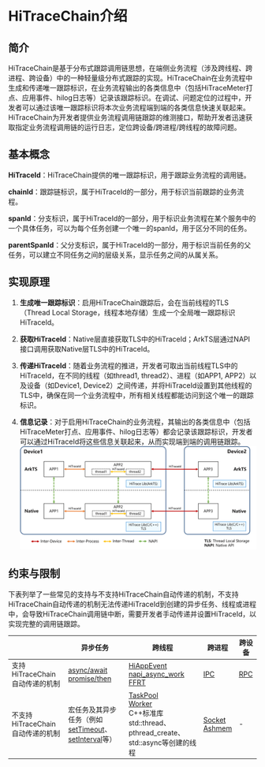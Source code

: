 # HiTraceChain介绍


## 简介

HiTraceChain是基于分布式跟踪调用链思想，在端侧业务流程（涉及跨线程、跨进程、跨设备）中的一种轻量级分布式跟踪的实现。HiTraceChain在业务流程中生成和传递唯一跟踪标识，在业务流程输出的各类信息中（包括HiTraceMeter打点、应用事件、hilog日志等）记录该跟踪标识。在调试、问题定位的过程中，开发者可以通过该唯一跟踪标识将本次业务流程端到端的各类信息快速关联起来。HiTraceChain为开发者提供业务流程调用链跟踪的维测接口，帮助开发者迅速获取指定业务流程调用链的运行日志，定位跨设备/跨进程/跨线程的故障问题。


## 基本概念

**HiTraceId**：HiTraceChain提供的唯一跟踪标识，用于跟踪业务流程的调用链。

**chainId**：跟踪链标识，属于HiTraceId的一部分，用于标识当前跟踪的业务流程。

**spanId**：分支标识，属于HiTraceId的一部分，用于标识业务流程在某个服务中的一个具体任务，可以为每个任务创建一个唯一的spanId，用于区分不同的任务。

**parentSpanId**：父分支标识，属于HiTraceId的一部分，用于标识当前任务的父任务，可以建立不同任务之间的层级关系，显示任务之间的从属关系。


## 实现原理

1. **生成唯一跟踪标识**：启用HiTraceChain跟踪后，会在当前线程的TLS（Thread Local Storage，线程本地存储）生成一个全局唯一跟踪标识HiTraceId。

2. **获取HiTraceId**：Native层直接获取TLS中的HiTraceId；ArkTS层通过NAPI接口调用获取Native层TLS中的HiTraceId。

3. **传递HiTraceId**：随着业务流程的推进，开发者可取出当前线程TLS中的HiTraceId，在不同的线程（如thread1, thread2）、进程（如APP1, APP2）以及设备（如Device1, Device2）之间传递，并将HiTraceId设置到其他线程的TLS中，确保在同一个业务流程中，所有相关线程都能访问到这个唯一的跟踪标识。

4. **信息记录**：对于启用HiTraceChain的业务流程，其输出的各类信息中（包括HiTraceMeter打点、应用事件、hilog日志等）都会记录该跟踪标识，开发者可以通过HiTraceId将这些信息关联起来，从而实现端到端的调用链跟踪。
   ![hitracechain-principle](figures/hitracechain-principle.png)


## 约束与限制

下表列举了一些常见的支持与不支持HiTraceChain自动传递的机制，不支持HiTraceChain自动传递的机制无法传递HiTraceId到创建的异步任务、线程或进程中，会导致HiTraceChain调用链中断，需要开发者手动传递并设置HiTraceId，以实现完整的调用链跟踪。

|  | 异步任务 | 跨线程 | 跨进程 | 跨设备 | 
| -------- | -------- | -------- | -------- | -------- |
| 支持HiTraceChain自动传递的机制 | [async/await](../arkts-utils/async-concurrency-overview.md#asyncawait)<br/>[promise/then](../arkts-utils/async-concurrency-overview.md#promise) | [HiAppEvent](hiappevent.md)<br/>[napi_async_work](../napi/use-napi-asynchronous-task.md)<br/>[FFRT](../ffrt/ffrt-overview.md) | [IPC](../ipc/ipc-rpc-overview.md) | [RPC](../ipc/ipc-rpc-overview.md) | 
| 不支持HiTraceChain自动传递的机制 | 宏任务及其异步任务（例如[setTimeout](../reference/common/js-apis-timer.md#settimeout)、[setInterval](../reference/common/js-apis-timer.md#setinterval)等） | [TaskPool](../arkts-utils/taskpool-introduction.md)<br/>[Worker](../arkts-utils/worker-introduction.md)<br/>C++标准库std::thread、pthread_create、std::async等创建的线程 | [Socket](../network/socket-connection.md)<br/>[Ashmem](../reference/apis-ipc-kit/js-apis-rpc.md#ashmem8) | - | 
